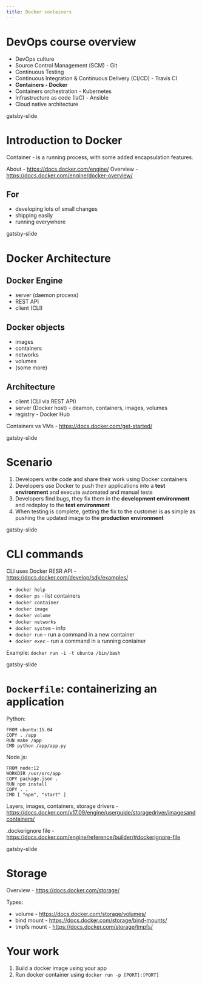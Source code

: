 ```yaml
---
title: Docker containers
---
```


# DevOps course overview

- DevOps culture
- Source Control Management (SCM) - Git
- Continuous Testing
- Continuous Integration & Continuous Delivery (CI/CD) - Travis CI
- **Containers - Docker**
- Containers orchestration - Kubernetes
- Infrastructure as code (IaC) - Ansible
- Cloud native architecture

gatsby-slide

# Introduction to Docker

Container - is a running process, with some added encapsulation features.

About - https://docs.docker.com/engine/
Overview - https://docs.docker.com/engine/docker-overview/

## For

- developing lots of small changes
- shipping easily
- running everywhere

gatsby-slide

# Docker Architecture

## Docker Engine

- server (daemon process)
- REST API
- client (CLI)

## Docker objects

- images
- containers
- networks
- volumes
- (some more)

## Architecture
- client (CLI via REST API)
- server (Docker host) - deamon, containers, images, volumes
- registry - Docker Hub

Containers vs VMs - https://docs.docker.com/get-started/

gatsby-slide

# Scenario
1. Developers write code and share their work using Docker containers
2. Developers use Docker to push their applications into a **test environment** and execute automated and manual tests
3. Developers find bugs, they fix them in the **development environment** and redeploy to the **test environment**
4. When testing is complete, getting the fix to the customer is as simple as pushing the updated image to the **production environment**

gatsby-slide

# CLI commands

CLI uses Docker RESR API - https://docs.docker.com/develop/sdk/examples/

- `docker help`
- `docker ps` - list containers
- `docker container`
- `docker image`
- `docker volume`
- `docker networks`
- `docker system` - info
- `docker run` - run a command in a new container
- `docker exec` - run a command in a running container

Example: `docker run -i -t ubuntu /bin/bash`

gatsby-slide

# `Dockerfile`: containerizing an application

Python:
```
FROM ubuntu:15.04
COPY . /app
RUN make /app
CMD python /app/app.py
```

Node.js:
```
FROM node:12
WORKDIR /usr/src/app
COPY package.json .
RUN npm install
COPY . .
CMD [ "npm", "start" ]
```

Layers, images, containers, storage drivers - https://docs.docker.com/v17.09/engine/userguide/storagedriver/imagesandcontainers/

.dockerignore file - https://docs.docker.com/engine/reference/builder/#dockerignore-file

gatsby-slide

# Storage

Overview - https://docs.docker.com/storage/

Types:
- volume - https://docs.docker.com/storage/volumes/
- bind mount - https://docs.docker.com/storage/bind-mounts/
- tmpfs mount - https://docs.docker.com/storage/tmpfs/


# Your work

1. Build a docker image using your app
2. Run docker container using `docker run -p [PORT]:[PORT]`
